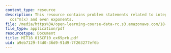 ```yaml
---
content_type: resource
description: This resource contains problem statements related to integral of sin^n(x)
  cos^m(x) and even exponents.
file: /media/https%3A/open-learning-course-data-rc.s3.amazonaws.com/18-01sc-single-variable-calculus-fall-2010/a9eb7129f4d036d991d97f263277ef6b_MIT18_01SCF10_ex69prb.pdf
file_type: application/pdf
resourcetype: Document
title: MIT18_01SCF10_ex69prb.pdf
uid: a9eb7129-f4d0-36d9-91d9-7f263277ef6b
---
```

